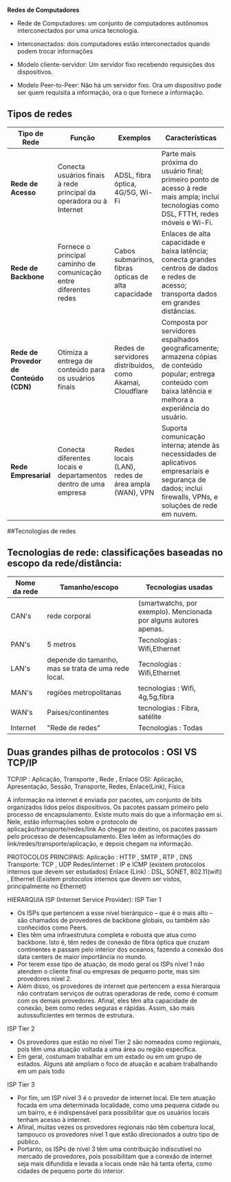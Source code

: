 **Redes de Computadores**

- Rede de Computadores: um conjunto de computadores autônomos interconectados por uma unica tecnologia.
- Interconectados: dois computadores estão interconectados quando podem trocar informações

- Modelo cliente-servidor: Um servidor fixo recebendo requisições dos dispositivos.
- Modelo Peer-to-Peer: Não há um servidor fixo. Ora um dispositivo pode ser quem requisita a informação, ora o que fornece a informação.


## Tipos de redes
| **Tipo de Rede**           | **Função**                                                                 | **Exemplos**                                         | **Características**                                                                                                                                                              |
|----------------------------|----------------------------------------------------------------------------|------------------------------------------------------|----------------------------------------------------------------------------------------------------------------------------------------------------------------------------------|
| **Rede de Acesso**          | Conecta usuários finais à rede principal da operadora ou à Internet        | ADSL, fibra óptica, 4G/5G, Wi-Fi                      | Parte mais próxima do usuário final; primeiro ponto de acesso à rede mais ampla; inclui tecnologias como DSL, FTTH, redes móveis e Wi-Fi.                                         |
| **Rede de Backbone**        | Fornece o principal caminho de comunicação entre diferentes redes          | Cabos submarinos, fibras ópticas de alta capacidade   | Enlaces de alta capacidade e baixa latência; conecta grandes centros de dados e redes de acesso; transporta dados em grandes distâncias.                                          |
| **Rede de Provedor de Conteúdo (CDN)** | Otimiza a entrega de conteúdo para os usuários finais                       | Redes de servidores distribuídos, como Akamai, Cloudflare | Composta por servidores espalhados geograficamente; armazena cópias de conteúdo popular; entrega conteúdo com baixa latência e melhora a experiência do usuário.                   |
| **Rede Empresarial**        | Conecta diferentes locais e departamentos dentro de uma empresa            | Redes locais (LAN), redes de área ampla (WAN), VPN    | Suporta comunicação interna; atende às necessidades de aplicativos empresariais e segurança de dados; inclui firewalls, VPNs, e soluções de rede em nuvem.                        |



##Tecnologias de redes
## Tecnologias de rede: classificações baseadas no escopo da rede/distância:
| Nome da rede  | Tamanho/escopo |Tecnologias usadas|
| --------------| ---------------| -----------------|
| CAN's         | rede corporal  |(smartwatchs, por exemplo). Mencionada por alguns autores apenas.|
| PAN's         | 5 metros       | Tecnologias : Wifi,Ethernet|
| LAN's         |depende do tamanho, mas se trata de uma rede local. | Tecnologias : Wifi,Ethernet|
| MAN's         | regiões metropolitanas| tecnologias : Wifi, 4g,5g,fibra|
| WAN's         | Países/continentes | tecnologias : Fibra, satélite|
| Internet      | "Rede de redes"| Tecnologias : Todas |


## Duas grandes pilhas de protocolos : OSI VS TCP/IP
TCP/IP : Aplicação, Transporte , Rede , Enlace
OSI:     Aplicação, Apresentação, Sessão, Transporte, Redes, Enlace(Link), Física

A informação na internet é enviada por pacotes, um conjunto de bits organizados lidos pelos dispositivos.
Os pacotes passam primeiro pelo processo de encapsulamento. Existe muito mais do que a informação em si. Nele, estão informações sobre o protocolo de aplicação/transporte/redes/link
Ao chegar no destino, os pacotes passam pelo processo de desencapsulamento. Eles leêm as informações do link/redes/transporte/aplicação, e depois chegam na informação.


PROTOCOLOS PRINCIPAIS:
Aplicação : HTTP , SMTP , RTP , DNS
Transporte: TCP , UDP
Redes/internet : IP e ICMP (existem protocolos internos que devem ser estudados)
Enlace (Link)  : DSL, SONET, 802.11(wifi) , Ethernet (Existem protocolos internos que devem ser vistos, principalmente no Ethernet)

HIERARQUIA ISP (Internet Service Provider): 
ISP Tier 1
- Os ISPs que pertencem a esse nível hierárquico – que é o mais alto – são chamados de provedores de backbone globais, ou também são conhecidos como Peers.
- Eles têm uma infraestrutura completa e robusta que atua como backbone. Isto é, têm redes de conexão de fibra óptica que cruzam continentes e passam pelo interior dos oceanos, fazendo a conexão dos data centers de maior importância no mundo.
- Por terem esse tipo de atuação, de modo geral os ISPs nível 1 não atendem o cliente final ou empresas de pequeno porte, mas sim provedores nível 2.
- Além disso, os provedores de internet que pertencem a essa hierarquia não contratam serviços de outras operadoras de rede, como é comum com os demais provedores. Afinal, eles têm alta capacidade de conexão, bem como redes seguras e rápidas. Assim, são mais autossuficientes em termos de estrutura.

ISP Tier 2
- Os provedores que estão no nível Tier 2 são nomeados como regionais, pois têm uma atuação voltada a uma área ou região específica. 
- Em geral, costumam trabalhar em um estado ou em um grupo de estados. Alguns até ampliam o foco de atuação e acabam trabalhando em um país todo

ISP Tier 3
- Por fim, um ISP nível 3 é o provedor de internet local. Ele tem atuação focada em uma determinada localidade, como uma pequena cidade ou um bairro, e é indispensável para possibilitar que os usuários locais tenham acesso à internet.
- Afinal, muitas vezes os provedores regionais não têm cobertura local, tampouco os provedores nível 1 que estão direcionados a outro tipo de público.
- Portanto, os ISPs de nível 3 têm uma contribuição indiscutível no mercado de provedores, pois possibilitam que a conexão de internet seja mais difundida e levada a locais onde não há tanta oferta, como cidades de pequeno porte do interior.
